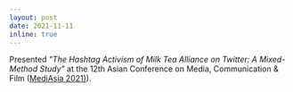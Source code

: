 ```yaml
---
layout: post
date: 2021-11-11
inline: true
---
```

Presented *"The Hashtag Activism of Milk Tea Alliance on Twitter: A Mixed-Method Study"* at the 12th Asian Conference on Media, Communication & Film ([MediAsia 2021)](https://mediasia.iafor.org/mediasia2021/)).
